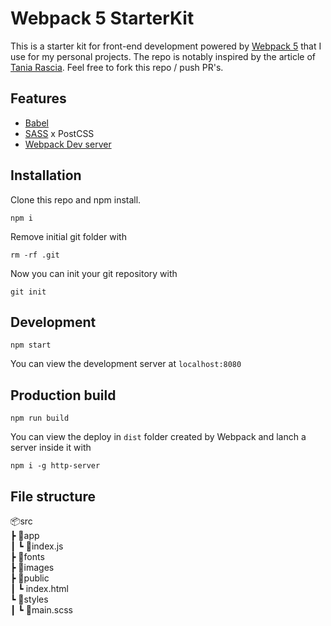# Webpack 5 StarterKit

This is a starter kit for front-end development powered by [Webpack 5](https://webpack.js.org/) that I use for my personal projects. The repo is notably inspired by the article of [Tania Rascia](https://www.taniarascia.com/how-to-use-webpack/). Feel free to fork this repo / push PR's.

## Features
 - [Babel](https://babeljs.io/)
 - [SASS](https://sass-lang.com/) x PostCSS
 - [Webpack Dev server](https://webpack.js.org/configuration/dev-server/)

## Installation
Clone this repo and npm install.

    npm i
  Remove initial git folder with

    rm -rf .git
  
Now you can init your git repository with

    git init
  
 ## Development
 

    npm start
   You can view the development server at `localhost:8080`

## Production build

    npm run build
   

You can view the deploy in `dist` folder created by Webpack and lanch a server inside it with

    npm i -g http-server

## File structure

📦src  
 ┣ 📂app  
 ┃ ┗ 📜index.js  
 ┣ 📂fonts  
 ┣ 📂images  
 ┣ 📂public  
 ┃ ┗ index.html  
 ┗ 📂styles  
 ┃ ┗ 📜main.scss